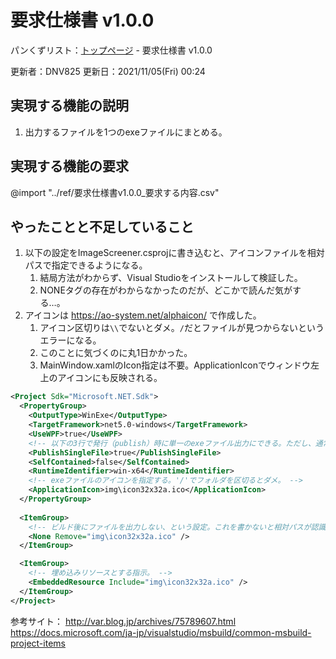# 要求仕様書 v1.0.0

パンくずリスト：[トップページ](../index.html) - 要求仕様書 v1.0.0

更新者：DNV825
更新日：2021/11/05(Fri) 00:24

## 実現する機能の説明

1. 出力するファイルを1つのexeファイルにまとめる。

## 実現する機能の要求

@import "../ref/要求仕様書v1.0.0_要求する内容.csv"

## やったことと不足していること

1. 以下の設定をImageScreener.csprojに書き込むと、アイコンファイルを相対パスで指定できるようになる。
    1. 結局方法がわからず、Visual Studioをインストールして検証した。
    1. NONEタグの存在がわからなかったのだが、どこかで読んだ気がする…。
1. アイコンは <https://ao-system.net/alphaicon/> で作成した。
    1. アイコン区切りは`\\`でないとダメ。`/`だとファイルが見つからないというエラーになる。
    1. このことに気づくのに丸1日かかった。
    1. MainWindow.xamlのIcon指定は不要。ApplicationIconでウィンドウ左上のアイコンにも反映される。

```xml
<Project Sdk="Microsoft.NET.Sdk">
  <PropertyGroup>
    <OutputType>WinExe</OutputType>
    <TargetFramework>net5.0-windows</TargetFramework>
    <UseWPF>true</UseWPF>
    <!-- 以下の3行で発行（publish）時に単一のexeファイル出力にできる。ただし、通常のデバッグ時にはコメントアウトすること。 -->
    <PublishSingleFile>true</PublishSingleFile>
    <SelfContained>false</SelfContained>
    <RuntimeIdentifier>win-x64</RuntimeIdentifier>
    <!-- exeファイルのアイコンを指定する。'/'でフォルダを区切るとダメ。 -->
    <ApplicationIcon>img\icon32x32a.ico</ApplicationIcon>
  </PropertyGroup>
  
  <ItemGroup>
    <!-- ビルド後にファイルを出力しない、という設定。これを書かないと相対パスが認識されない。 -->
    <None Remove="img\icon32x32a.ico" />
  </ItemGroup>

  <ItemGroup>
    <!-- 埋め込みリソースとする指示。 -->
    <EmbeddedResource Include="img\icon32x32a.ico" />
  </ItemGroup>
</Project>
```

参考サイト：
<http://var.blog.jp/archives/75789607.html>
<https://docs.microsoft.com/ja-jp/visualstudio/msbuild/common-msbuild-project-items>
